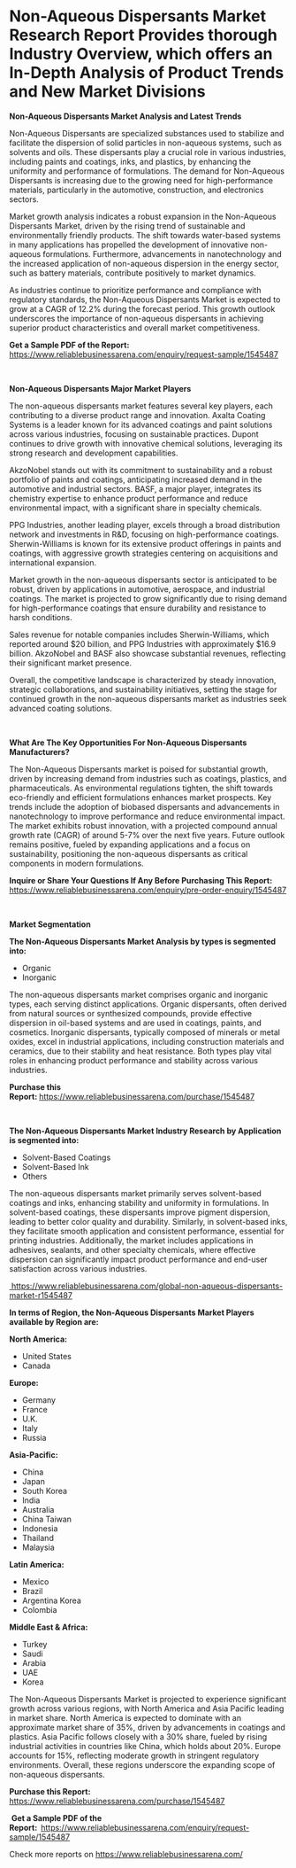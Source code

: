 <p><h1>Non-Aqueous Dispersants Market Research Report Provides thorough Industry Overview, which offers an In-Depth Analysis of Product Trends and New Market Divisions</h1></p><p><strong>Non-Aqueous Dispersants Market Analysis and Latest Trends</strong></p>
<p><p>Non-Aqueous Dispersants are specialized substances used to stabilize and facilitate the dispersion of solid particles in non-aqueous systems, such as solvents and oils. These dispersants play a crucial role in various industries, including paints and coatings, inks, and plastics, by enhancing the uniformity and performance of formulations. The demand for Non-Aqueous Dispersants is increasing due to the growing need for high-performance materials, particularly in the automotive, construction, and electronics sectors.</p><p>Market growth analysis indicates a robust expansion in the Non-Aqueous Dispersants Market, driven by the rising trend of sustainable and environmentally friendly products. The shift towards water-based systems in many applications has propelled the development of innovative non-aqueous formulations. Furthermore, advancements in nanotechnology and the increased application of non-aqueous dispersion in the energy sector, such as battery materials, contribute positively to market dynamics.</p><p>As industries continue to prioritize performance and compliance with regulatory standards, the Non-Aqueous Dispersants Market is expected to grow at a CAGR of 12.2% during the forecast period. This growth outlook underscores the importance of non-aqueous dispersants in achieving superior product characteristics and overall market competitiveness.</p></p>
<p><strong>Get a Sample PDF of the Report:&nbsp;</strong> <a href="https://www.reliablebusinessarena.com/enquiry/request-sample/1545487?utm_campaign=3457&utm_medium=2&utm_source=Github&utm_content=ia&utm_term=02042025&utm_id=non-aqueous-dispersants">https://www.reliablebusinessarena.com/enquiry/request-sample/1545487</a></p>
<p>&nbsp;</p>
<p><strong>Non-Aqueous Dispersants Major Market Players</strong></p>
<p><p>The non-aqueous dispersants market features several key players, each contributing to a diverse product range and innovation. Axalta Coating Systems is a leader known for its advanced coatings and paint solutions across various industries, focusing on sustainable practices. Dupont continues to drive growth with innovative chemical solutions, leveraging its strong research and development capabilities.</p><p>AkzoNobel stands out with its commitment to sustainability and a robust portfolio of paints and coatings, anticipating increased demand in the automotive and industrial sectors. BASF, a major player, integrates its chemistry expertise to enhance product performance and reduce environmental impact, with a significant share in specialty chemicals.</p><p>PPG Industries, another leading player, excels through a broad distribution network and investments in R&D, focusing on high-performance coatings. Sherwin-Williams is known for its extensive product offerings in paints and coatings, with aggressive growth strategies centering on acquisitions and international expansion.</p><p>Market growth in the non-aqueous dispersants sector is anticipated to be robust, driven by applications in automotive, aerospace, and industrial coatings. The market is projected to grow significantly due to rising demand for high-performance coatings that ensure durability and resistance to harsh conditions.</p><p>Sales revenue for notable companies includes Sherwin-Williams, which reported around $20 billion, and PPG Industries with approximately $16.9 billion. AkzoNobel and BASF also showcase substantial revenues, reflecting their significant market presence. </p><p>Overall, the competitive landscape is characterized by steady innovation, strategic collaborations, and sustainability initiatives, setting the stage for continued growth in the non-aqueous dispersants market as industries seek advanced coating solutions.</p></p>
<p>&nbsp;</p>
<p><strong>What Are The Key Opportunities For Non-Aqueous Dispersants Manufacturers?</strong></p>
<p><p>The Non-Aqueous Dispersants market is poised for substantial growth, driven by increasing demand from industries such as coatings, plastics, and pharmaceuticals. As environmental regulations tighten, the shift towards eco-friendly and efficient formulations enhances market prospects. Key trends include the adoption of biobased dispersants and advancements in nanotechnology to improve performance and reduce environmental impact. The market exhibits robust innovation, with a projected compound annual growth rate (CAGR) of around 5-7% over the next five years. Future outlook remains positive, fueled by expanding applications and a focus on sustainability, positioning the non-aqueous dispersants as critical components in modern formulations.</p></p>
<p><strong>Inquire or Share Your Questions If Any Before Purchasing This Report:</strong> <a href="https://www.reliablebusinessarena.com/enquiry/pre-order-enquiry/1545487?utm_campaign=3457&utm_medium=2&utm_source=Github&utm_content=ia&utm_term=02042025&utm_id=non-aqueous-dispersants">https://www.reliablebusinessarena.com/enquiry/pre-order-enquiry/1545487</a></p>
<p>&nbsp;</p>
<p><strong>Market Segmentation</strong></p>
<p><strong>The Non-Aqueous Dispersants Market Analysis by types is segmented into:</strong></p>
<p><ul><li>Organic</li><li>Inorganic</li></ul></p>
<p><p>The non-aqueous dispersants market comprises organic and inorganic types, each serving distinct applications. Organic dispersants, often derived from natural sources or synthesized compounds, provide effective dispersion in oil-based systems and are used in coatings, paints, and cosmetics. Inorganic dispersants, typically composed of minerals or metal oxides, excel in industrial applications, including construction materials and ceramics, due to their stability and heat resistance. Both types play vital roles in enhancing product performance and stability across various industries.</p></p>
<p><strong>Purchase this Report:&nbsp;</strong><a href="https://www.reliablebusinessarena.com/purchase/1545487?utm_campaign=3457&utm_medium=2&utm_source=Github&utm_content=ia&utm_term=02042025&utm_id=non-aqueous-dispersants">https://www.reliablebusinessarena.com/purchase/1545487</a></p>
<p>&nbsp;</p>
<p><strong>The Non-Aqueous Dispersants Market Industry Research by Application is segmented into:</strong></p>
<p><ul><li>Solvent-Based Coatings</li><li>Solvent-Based Ink</li><li>Others</li></ul></p>
<p><p>The non-aqueous dispersants market primarily serves solvent-based coatings and inks, enhancing stability and uniformity in formulations. In solvent-based coatings, these dispersants improve pigment dispersion, leading to better color quality and durability. Similarly, in solvent-based inks, they facilitate smooth application and consistent performance, essential for printing industries. Additionally, the market includes applications in adhesives, sealants, and other specialty chemicals, where effective dispersion can significantly impact product performance and end-user satisfaction across various industries.</p></p>
<p><a href="https://www.reliablebusinessarena.com/global-non-aqueous-dispersants-market-r1545487?utm_campaign=3457&utm_medium=2&utm_source=Github&utm_content=ia&utm_term=02042025&utm_id=non-aqueous-dispersants">&nbsp;https://www.reliablebusinessarena.com/global-non-aqueous-dispersants-market-r1545487</a></p>
<p><strong>In terms of Region, the Non-Aqueous Dispersants Market Players available by Region are:</strong></p>
<p>
    <p> <strong> North America: </strong>
        <ul>
            <li>United States</li>
            <li>Canada</li>
        </ul>
        </p> 
    <p> <strong> Europe: </strong>
        <ul>
            <li>Germany</li>
            <li>France</li>
            <li>U.K.</li>
            <li>Italy</li>
            <li>Russia</li>
        </ul>
        </p> 
    <p> <strong> Asia-Pacific: </strong>
        <ul>
            <li>China</li>
            <li>Japan</li>
            <li>South Korea</li>
            <li>India</li>
            <li>Australia</li>
            <li>China Taiwan</li>
            <li>Indonesia</li>
            <li>Thailand</li>
            <li>Malaysia</li>
        </ul>
        </p> 
    <p> <strong> Latin America: </strong>
        <ul>
            <li>Mexico</li>
            <li>Brazil</li>
            <li>Argentina Korea</li>
            <li>Colombia</li>
        </ul>
        </p> 
    <p> <strong> Middle East & Africa: </strong>
        <ul>
            <li>Turkey</li>
            <li>Saudi</li>
            <li>Arabia</li>
            <li>UAE</li>
            <li>Korea</li>
        </ul>
    </p>
    </p>
<p><p>The Non-Aqueous Dispersants Market is projected to experience significant growth across various regions, with North America and Asia Pacific leading in market share. North America is expected to dominate with an approximate market share of 35%, driven by advancements in coatings and plastics. Asia Pacific follows closely with a 30% share, fueled by rising industrial activities in countries like China, which holds about 20%. Europe accounts for 15%, reflecting moderate growth in stringent regulatory environments. Overall, these regions underscore the expanding scope of non-aqueous dispersants.</p></p>
<p><strong>Purchase this Report: </strong><a href="https://www.reliablebusinessarena.com/purchase/1545487?utm_campaign=3457&utm_medium=2&utm_source=Github&utm_content=ia&utm_term=02042025&utm_id=non-aqueous-dispersants">https://www.reliablebusinessarena.com/purchase/1545487</a></p>
<p>&nbsp;<strong>Get a Sample PDF of the Report:&nbsp;&nbsp;</strong><a href="https://www.reliablebusinessarena.com/enquiry/request-sample/1545487?utm_campaign=3457&utm_medium=2&utm_source=Github&utm_content=ia&utm_term=02042025&utm_id=non-aqueous-dispersants">https://www.reliablebusinessarena.com/enquiry/request-sample/1545487</a></p>
<p><strong></strong></p>
<p>Check more reports on <a href="https://www.reliablebusinessarena.com/?utm_campaign=3457&utm_medium=2&utm_source=Github&utm_content=ia&utm_term=02042025&utm_id=non-aqueous-dispersants">https://www.reliablebusinessarena.com/</a></p>